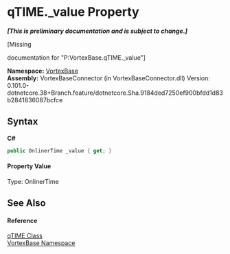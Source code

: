 # qTIME._value Property 
 _**\[This is preliminary documentation and is subject to change.\]**_

\[Missing <summary> documentation for "P:VortexBase.qTIME._value"\]

**Namespace:**&nbsp;<a href="N_VortexBase.md">VortexBase</a><br />**Assembly:**&nbsp;VortexBaseConnector (in VortexBaseConnector.dll) Version: 0.101.0-dotnetcore.38+Branch.feature/dotnetcore.Sha.9184ded7250ef900bfdd1d83b2841836087bcfce

## Syntax

**C#**<br />
``` C#
public OnlinerTime _value { get; }
```


#### Property Value
Type: OnlinerTime

## See Also


#### Reference
<a href="T_VortexBase_qTIME.md">qTIME Class</a><br /><a href="N_VortexBase.md">VortexBase Namespace</a><br />